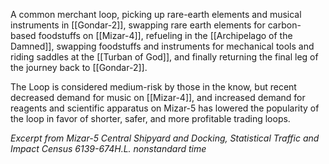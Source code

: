 A common merchant loop, picking up rare-earth elements and musical instruments in [[Gondar-2]], swapping rare earth elements for carbon-based foodstuffs on [[Mizar-4]], refueling in the [[Archipelago of the Damned]], swapping foodstuffs and instruments for mechanical tools and riding saddles at the [[Turban of God]], and finally returning the final leg of the journey back to [[Gondar-2]].

The Loop is considered medium-risk by those in the know, but recent decreased demand for music on [[Mizar-4]], and increased demand for reagents and scientific apparatus on Mizar-5 has lowered the popularity of the loop in favor of shorter, safer, and more profitable trading loops.

*Excerpt from Mizar-5 Central Shipyard and Docking, Statistical Traffic and Impact Census 6139-674H.L. nonstandard time*
